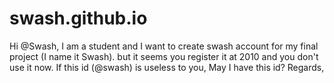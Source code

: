 # swash.github.io
Hi @Swash,
I am a student and I want to create swash account for my final project (I name it Swash). but it seems you register it at 2010 and you don't use it now. If this id (@swash) is useless to you, May I have this id?
Regards,
